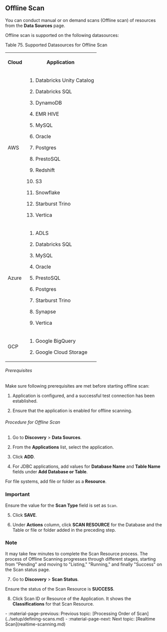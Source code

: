 ## Offline Scan

You can conduct manual or on demand scans (Offline scan) of resources from the
**Data Sources** page.

Offline scan is supported on the following datasources:

Table 75. Supported Datasources for Offline Scan

<table>  
<tr>  
<th>

Cloud

</th>  
<th>

Application

</th></tr>  
<tr>  
<td>

AWS

</td>  
<td>

1. Databricks Unity Catalog

2. Databricks SQL

3. DynamoDB

4. EMR HIVE

5. MySQL

6. Oracle

7. Postgres

8. PrestoSQL

9. Redshift

10. S3

11. Snowflake

12. Starburst Trino

13. Vertica

</td></tr>  
<tr>  
<td>

Azure

</td>  
<td>

1. ADLS

2. Databricks SQL

3. MySQL

4. Oracle

5. PrestoSQL

6. Postgres

7. Starburst Trino

8. Synapse

9. Vertica

</td></tr>  
<tr>  
<td>

GCP

</td>  
<td>

1. Google BigQuery

2. Google Cloud Storage

</td></tr></table>



###### Prerequisites

Make sure following prerequisites are met before starting offline scan:

1. Application is configured, and a successful test connection has been established.

2. Ensure that the application is enabled for offline scanning.

###### Procedure for Offline Scan

1. Go to **Discovery** > **Data Sources**.

2. From the **Applications** list, select the application.

3. Click **ADD**.

4. For JDBC applications, add values for **Database Name** and **Table Name** fields under **Add Database or Table**.

For file systems, add file or folder as a **Resource**.

### Important

Ensure the value for the **Scan Type** field is set as `Scan`.

5. Click **SAVE**.

6. Under **Actions** column, click **SCAN RESOURCE** for the Database and the Table or file or folder added in the preceding step.

### Note

It may take few minutes to complete the Scan Resource process. The process of
Offline Scanning progresses through different stages, starting from "Pending"
and moving to "Listing," "Running," and finally "Success" on the Scan status
page.

7. Go to **Discovery** > **Scan Status**.

Ensure the status of the Scan Resource is **SUCCESS**.

8. Click Scan ID or Resource of the Application. It shows the **Classifications** for that Scan Resource.

<div class="grid cards" markdown>
- 	:material-page-previous: Previous topic: [Processing Order of Scan](../setup/defining-scans.md)
-   :material-page-next: Next topic: [Realtime Scan](realtime-scanning.md)
</div>